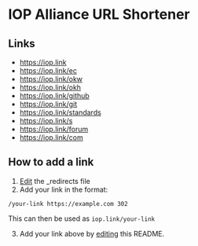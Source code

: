 # IOP Alliance URL Shortener

## Links

- https://iop.link
- https://iop.link/ec
- https://iop.link/okw
- https://iop.link/okh
- https://iop.link/github
- https://iop.link/git
- https://iop.link/standards
- https://iop.link/s
- https://iop.link/forum
- https://iop.link/com

## How to add a link

1. [Edit](https://github.com/iop-alliance/iop.link/edit/master/_redirects) the _redirects file
2. Add your link in the format:
```
/your-link https://example.com 302
```
This can then be used as `iop.link/your-link`

3. Add your link above by [editing](https://github.com/iop-alliance/iop.link/edit/master/README.md)
 this README.
